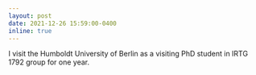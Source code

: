 ```yaml
---
layout: post
date: 2021-12-26 15:59:00-0400
inline: true
---
```

I visit the Humboldt University of Berlin as a visiting PhD student in IRTG 1792 group for one year.
